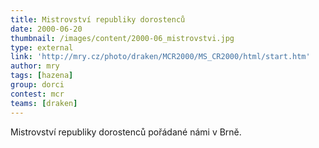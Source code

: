 ```yaml
---
title: Mistrovství republiky dorostenců
date: 2000-06-20
thumbnail: /images/content/2000-06_mistrovstvi.jpg
type: external
link: 'http://mry.cz/photo/draken/MCR2000/MS_CR2000/html/start.htm'
author: mry
tags: [hazena]
group: dorci
contest: mcr
teams: [draken]
---
```

Mistrovství republiky dorostenců pořádané námi v Brně.
